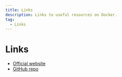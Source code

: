 ```yaml
---
title: Links
description: Links to useful resources on Docker.
tag:
  - Links
---
```


# Links

* [Official website](https://www.docker.com)
* [GitHub repo](https://github.com/moby/moby)
